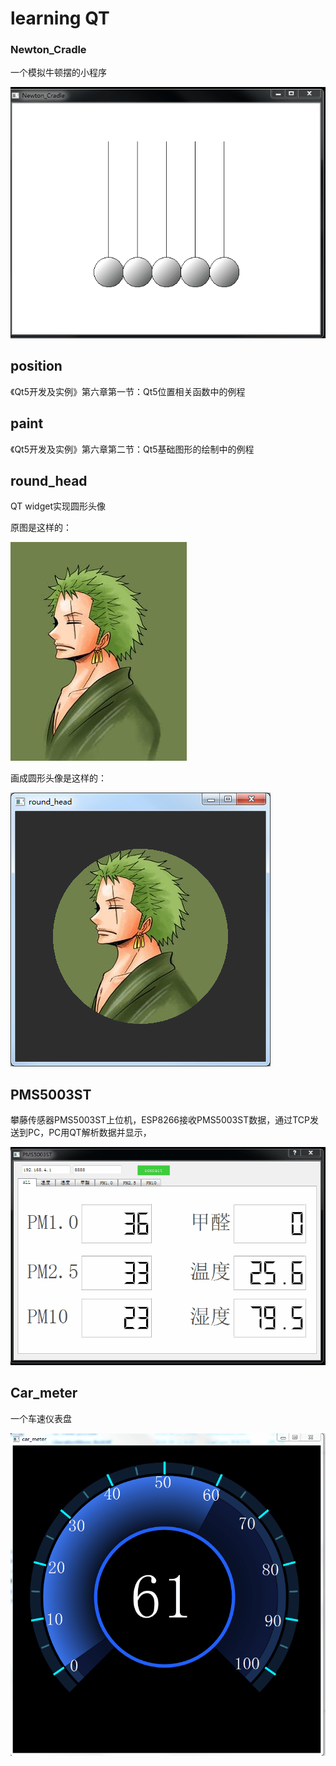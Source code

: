 # learning QT

### Newton_Cradle

一个模拟牛顿摆的小程序

![Newton_Cradle](img/newton_cradle.gif)


<h2 id="position">position</h2>

《Qt5开发及实例》第六章第一节：Qt5位置相关函数中的例程

## paint

《Qt5开发及实例》第六章第二节：Qt5基础图形的绘制中的例程


## round_head
QT widget实现圆形头像

原图是这样的：

![round_head](round_head/001.jpg)

画成圆形头像是这样的：

![round_head](img/round_head/03.png)

## PMS5003ST
 攀藤传感器PMS5003ST上位机，ESP8266接收PMS5003ST数据，通过TCP发送到PC，PC用QT解析数据并显示，

![PMS5003ST](img/PMS5003ST.gif)


##  Car_meter
一个车速仪表盘

![car_meter](img/car_meter.gif)

